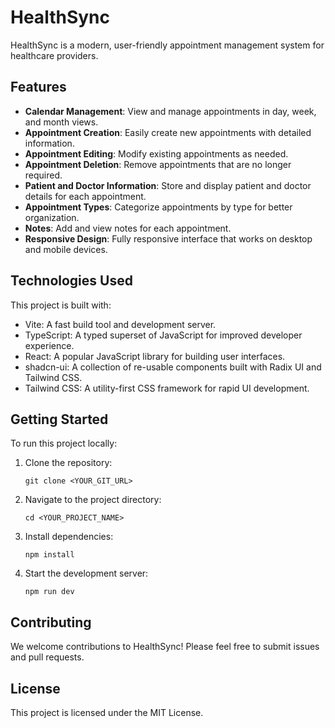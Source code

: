 # HealthSync

HealthSync is a modern, user-friendly appointment management system for healthcare providers.

## Features

- **Calendar Management**: View and manage appointments in day, week, and month views.
- **Appointment Creation**: Easily create new appointments with detailed information.
- **Appointment Editing**: Modify existing appointments as needed.
- **Appointment Deletion**: Remove appointments that are no longer required.
- **Patient and Doctor Information**: Store and display patient and doctor details for each appointment.
- **Appointment Types**: Categorize appointments by type for better organization.
- **Notes**: Add and view notes for each appointment.
- **Responsive Design**: Fully responsive interface that works on desktop and mobile devices.

## Technologies Used

This project is built with:

- Vite: A fast build tool and development server.
- TypeScript: A typed superset of JavaScript for improved developer experience.
- React: A popular JavaScript library for building user interfaces.
- shadcn-ui: A collection of re-usable components built with Radix UI and Tailwind CSS.
- Tailwind CSS: A utility-first CSS framework for rapid UI development.

## Getting Started

To run this project locally:

1. Clone the repository:
   ```
   git clone <YOUR_GIT_URL>
   ```

2. Navigate to the project directory:
   ```
   cd <YOUR_PROJECT_NAME>
   ```

3. Install dependencies:
   ```
   npm install
   ```

4. Start the development server:
   ```
   npm run dev
   ```

## Contributing

We welcome contributions to HealthSync! Please feel free to submit issues and pull requests.

## License

This project is licensed under the MIT License.
